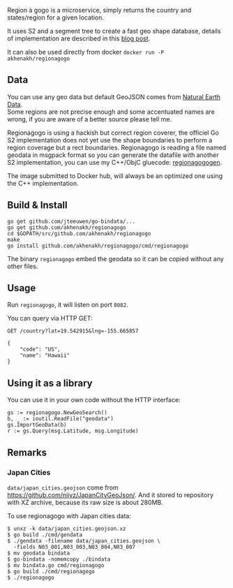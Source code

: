 Region à gogo is a microservice, simply returns the country and states/region for a given location.

It uses S2 and a segment tree to create a fast geo shape database, details of implementation are described in this [blog post](http://blog.nobugware.com/post/2016/geo_db_s2_region_polygon).

It can also be used directly from docker `docker run -P akhenakh/regionagogo`

## Data
You can use any geo data but default GeoJSON comes from [Natural Earth Data](http://www.naturalearthdata.com/).  
Some regions are not precise enough and some accentuated names are wrong, if you are aware of a better source please tell me.

Regionagogo is using a hackish but correct region coverer, the officiel Go S2 implementation does not yet use the shape boundaries to perform a region coverage but a rect boundaries.
Regionagogo is reading a file named geodata in msgpack format so you can generate the datafile with another S2 implementation, you can use my C++/ObjC gluecode: [regionagogogen](https://github.com/akhenakh/regionagogogen).  

The image submitted to Docker hub, will always be an optimized one using the C++ implementation.

## Build & Install
```
go get github.com/jteeuwen/go-bindata/...
go get github.com/akhenakh/regionagogo
cd $GOPATH/src/github.com/akhenakh/regionagogo
make
go install github.com/akhenakh/regionagogo/cmd/regionagogo
```

The binary `regionagogo` embed the geodata so it can be copied without any other files.

## Usage
Run `regionagogo`, it will listen on port `8082`.

You can query via HTTP GET:

```
GET /country?lat=19.542915&lng=-155.665857

{
    "code": "US",
    "name": "Hawaii"
}

```

## Using it as a library
You can use it in your own code without the HTTP interface:  

```
gs := regionagogo.NewGeoSearch()
b, _ := ioutil.ReadFile("geodata")
gs.ImportGeoData(b)
r := gs.Query(msg.Latitude, msg.Longitude)
```

## Remarks

### Japan Cities

`data/japan_cities.geojson` come from <https://github.com/niiyz/JapanCityGeoJson/>.
And it stored to repository with XZ archive, because its raw size is about
280MB.

To use regionagogo with Japan cities data:

    $ unxz -k data/japan_cities.geojson.xz
    $ go build ./cmd/gendata
    $ ./gendata -filename data/japan_cities.geojson \
      -fields N03_001,N03_003,N03_004,N03_007
    $ mv geodata bindata
    $ go-bindata -nomemcopy ./bindata
    $ mv bindata.go cmd/regionagogo
    $ go build ./cmd/regionagogo
    $ ./regionagogo
